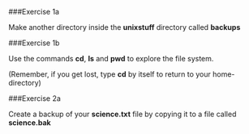 
###Exercise 1a

Make another directory inside the **unixstuff** directory called **backups**

###Exercise 1b

Use the commands **cd**, **ls** and **pwd** to explore the file system.

(Remember, if you get lost, type **cd** by itself to return to your home-directory)

###Exercise 2a

Create a backup of your **science.txt** file by copying it to a file called **science.bak**

